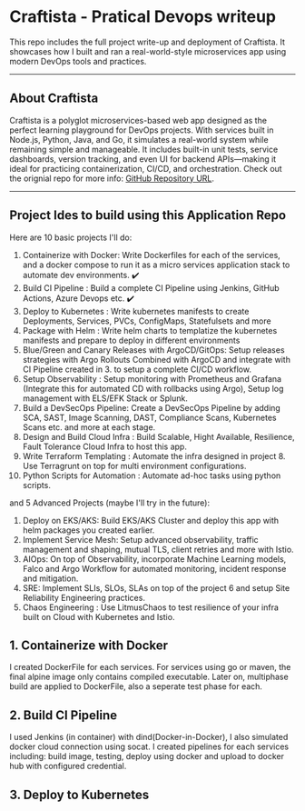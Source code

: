 
# Craftista - Pratical Devops writeup
This repo includes the full project write-up and deployment of Craftista. It showcases how I built and ran a real-world-style microservices app using modern DevOps tools and practices.

---
## About Craftista
Craftista is a polyglot microservices-based web app designed as the perfect learning playground for DevOps projects. With services built in Node.js, Python, Java, and Go, it simulates a real-world system while remaining simple and manageable. It includes built-in unit tests, service dashboards, version tracking, and even UI for backend APIs—making it ideal for practicing containerization, CI/CD, and orchestration. 
Check out the orignial repo for more info: [GitHub Repository URL](https://github.com/craftista).

---
## Project Ides to build using this Application Repo 

Here are 10 basic projects I'll do:
  1.  Containerize with Docker: Write Dockerfiles for each of the services, and a docker compose to run it as a micro services application stack to automate dev environments. ✔️
  2.  Build CI Pipeline : Build a complete CI Pipeline using Jenkins, GitHub Actions, Azure Devops etc.  ✔️
  3.  Deploy to Kubernetes : Write kubernetes manifests to create Deployments, Services, PVCs, ConfigMaps, Statefulsets and more  
  4.  Package with Helm : Write helm charts to templatize the kubernetes manifests and prepare to deploy in different environments  
  5.  Blue/Green and Canary Releases with ArgoCD/GitOps: Setup releases strategies with Argo Rollouts Combined with ArgoCD and integrate with CI Pipeline created in 3. to setup a complete CI/CD workflow.  
  6.  Setup Observability : Setup monitoring with Prometheus and Grafana (Integrate this for automated CD with rollbacks using Argo), Setup log management with ELS/EFK Stack or Splunk.
  7.  Build a DevSecOps Pipeline: Create a DevSecOps Pipeline by adding SCA, SAST, Image Scanning, DAST, Compliance Scans, Kubernetes Scans etc. and more at each stage.
  8.  Design and Build Cloud Infra : Build Scalable, Hight Available, Resilience, Fault Tolerance Cloud Infra to host this app.
  9.  Write Terraform Templating : Automate the infra designed in project 8. Use Terragrunt on top for multi environment configurations.  
  10.  Python Scripts for Automation : Automate ad-hoc tasks using python scripts.

and 5 Advanced Projects (maybe I'll try in the future):  

  1. Deploy on EKS/AKS: Build EKS/AKS Cluster and deploy this app with helm packages you created earlier.
  2. Implement Service Mesh: Setup advanced observability, traffic management and shaping, mutual TLS, client retries and more with Istio.
  3. AIOps: On top of Observability, incorporate Machine Learning models, Falco and Argo Workflow for automated monitoring, incident response and mitigation.
  4. SRE: Implement SLIs, SLOs, SLAs on top of the project 6 and setup Site Reliability Engineering practices.  
  5. Chaos Engineering : Use LitmusChaos to test resilience of your infra built on Cloud with Kubernetes and Istio.

## 1.  Containerize with Docker
I created DockerFile for each services. For services using go or maven, the final alpine image only contains compiled executable. Later on, multiphase build are applied to DockerFile, also a seperate test phase for each. 
## 2.  Build CI Pipeline
I used Jenkins (in container) with dind(Docker-in-Docker), I also simulated docker cloud connection using socat. I created pipelines for each services including: build image, testing, deploy using docker and upload to docker hub with configured credential.
## 3.  Deploy to Kubernetes






